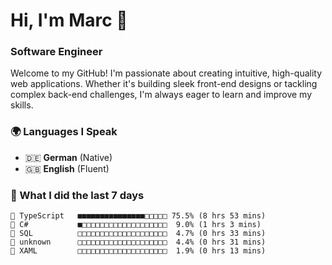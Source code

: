 # Hi, I'm Marc 👋 
### Software Engineer

Welcome to my GitHub! I'm passionate about creating intuitive, high-quality web applications. Whether it's building sleek front-end designs or tackling complex back-end challenges, I'm always eager to learn and improve my skills.  

### 🌍 Languages I Speak  
- 🇩🇪 **German** (Native)  
- 🇬🇧 **English** (Fluent)

### 🤯 What I did the last 7 days

```
🔷 TypeScript   ■■■■■■■■■■■■■■■□□□□□ 75.5% (8 hrs 53 mins)
🔷 C#           ■□□□□□□□□□□□□□□□□□□□  9.0% (1 hrs 3 mins)
📄 SQL          □□□□□□□□□□□□□□□□□□□□  4.7% (0 hrs 33 mins)
📄 unknown      □□□□□□□□□□□□□□□□□□□□  4.4% (0 hrs 31 mins)
📄 XAML         □□□□□□□□□□□□□□□□□□□□  1.9% (0 hrs 13 mins)
```